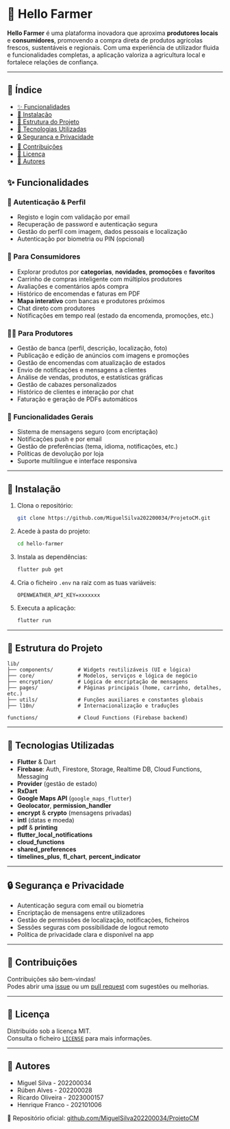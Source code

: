# 🌾 Hello Farmer

**Hello Farmer** é uma plataforma inovadora que aproxima **produtores locais** e **consumidores**, promovendo a compra direta de produtos agrícolas frescos, sustentáveis e regionais. Com uma experiência de utilizador fluida e funcionalidades completas, a aplicação valoriza a agricultura local e fortalece relações de confiança.

---

## 📌 Índice

- [✨ Funcionalidades](#-funcionalidades)
- [🚀 Instalação](#-instalação)
- [📁 Estrutura do Projeto](#-estrutura-do-projeto)
- [🧪 Tecnologias Utilizadas](#-tecnologias-utilizadas)
- [🔒 Segurança e Privacidade](#-segurança-e-privacidade)
- [🤝 Contribuições](#-contribuições)
- [📜 Licença](#-licença)
- [👥 Autores](#-autores)

## ✨ Funcionalidades

### 👤 Autenticação & Perfil
- Registo e login com validação por email
- Recuperação de password e autenticação segura
- Gestão do perfil com imagem, dados pessoais e localização
- Autenticação por biometria ou PIN (opcional)

### 🛒 Para Consumidores
- Explorar produtos por **categorias**, **novidades**, **promoções** e **favoritos**
- Carrinho de compras inteligente com múltiplos produtores
- Avaliações e comentários após compra
- Histórico de encomendas e faturas em PDF
- **Mapa interativo** com bancas e produtores próximos
- Chat direto com produtores
- Notificações em tempo real (estado da encomenda, promoções, etc.)

### 🧑‍🌾 Para Produtores
- Gestão de banca (perfil, descrição, localização, foto)
- Publicação e edição de anúncios com imagens e promoções
- Gestão de encomendas com atualização de estados
- Envio de notificações e mensagens a clientes
- Análise de vendas, produtos, e estatísticas gráficas
- Gestão de cabazes personalizados
- Histórico de clientes e interação por chat
- Faturação e geração de PDFs automáticos

### 🔁 Funcionalidades Gerais
- Sistema de mensagens seguro (com encriptação)
- Notificações push e por email
- Gestão de preferências (tema, idioma, notificações, etc.)
- Políticas de devolução por loja
- Suporte multilingue e interface responsiva

---

## 🚀 Instalação

1. Clona o repositório:
   ```bash
   git clone https://github.com/MiguelSilva202200034/ProjetoCM.git
   ```

2. Acede à pasta do projeto:
   ```bash
   cd hello-farmer
   ```

3. Instala as dependências:
   ```bash
   flutter pub get
   ```

4. Cria o ficheiro `.env` na raiz com as tuas variáveis:
   ```env
   OPENWEATHER_API_KEY=xxxxxxx
   ```

5. Executa a aplicação:
   ```bash
   flutter run
   ```

---

## 📁 Estrutura do Projeto

```
lib/
├── components/        # Widgets reutilizáveis (UI e lógica)
├── core/              # Modelos, serviços e lógica de negócio
├── encryption/        # Lógica de encriptação de mensagens
├── pages/             # Páginas principais (home, carrinho, detalhes, etc.)
├── utils/             # Funções auxiliares e constantes globais
├── l10n/              # Internacionalização e traduções

functions/             # Cloud Functions (Firebase backend)
```

---

## 🧪 Tecnologias Utilizadas

- **Flutter** & Dart
- **Firebase**: Auth, Firestore, Storage, Realtime DB, Cloud Functions, Messaging
- **Provider** (gestão de estado)
- **RxDart**
- **Google Maps API** (`google_maps_flutter`)
- **Geolocator**, **permission_handler**
- **encrypt** & **crypto** (mensagens privadas)
- **intl** (datas e moeda)
- **pdf** & **printing**
- **flutter_local_notifications**
- **cloud_functions**
- **shared_preferences**
- **timelines_plus**, **fl_chart**, **percent_indicator**

---

## 🔒 Segurança e Privacidade

- Autenticação segura com email ou biometria
- Encriptação de mensagens entre utilizadores
- Gestão de permissões de localização, notificações, ficheiros
- Sessões seguras com possibilidade de logout remoto
- Política de privacidade clara e disponível na app

---

## 🤝 Contribuições

Contribuições são bem-vindas!  
Podes abrir uma [issue](https://github.com/MiguelSilva202200034/ProjetoCM/issues) ou um [pull request](https://github.com/MiguelSilva202200034/ProjetoCM/pulls) com sugestões ou melhorias.

---

## 📜 Licença

Distribuído sob a licença MIT.  
Consulta o ficheiro [`LICENSE`](LICENSE) para mais informações.

---

## 👥 Autores

- Miguel Silva - 202200034  
- Rúben Alves - 202200028  
- Ricardo Oliveira - 2023000157  
- Henrique Franco - 202101006  

🔗 Repositório oficial: [github.com/MiguelSilva202200034/ProjetoCM](https://github.com/MiguelSilva202200034/ProjetoCM)


